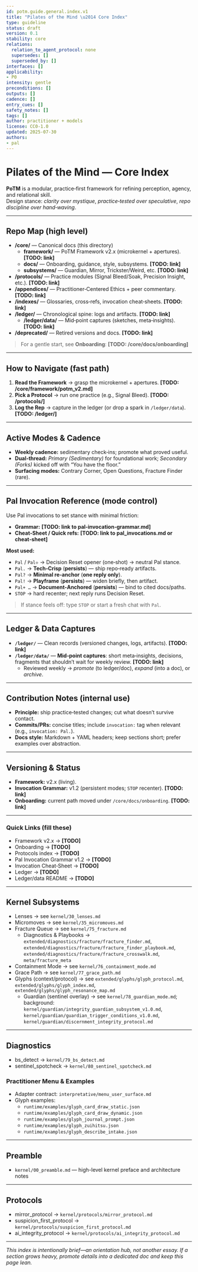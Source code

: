 ```yaml
---
id: potm.guide.general.index.v1
title: "Pilates of the Mind \u2014 Core Index"
type: guideline
status: draft
version: 0.1
stability: core
relations:
  relation_to_agent_protocol: none
  supersedes: []
  superseded_by: []
interfaces: []
applicability:
- P0
intensity: gentle
preconditions: []
outputs: []
cadence: []
entry_cues: []
safety_notes: []
tags: []
author: practitioner + models
license: CC0-1.0
updated: 2025-07-30
authors:
- pal
---
```

# Pilates of the Mind — Core Index

**PoTM** is a modular, practice‑first framework for refining perception, agency, and relational skill.  
Design stance: *clarity over mystique*, *practice‑tested over speculative*, *repo discipline over hand‑waving*.

---

## Repo Map (high level)

- **/core/** — Canonical docs (this directory)
  - **framework/** — PoTM Framework v2.x (microkernel + apertures). **[TODO: link]**
  - **docs/** — Onboarding, guidance, style, subsystems. **[TODO: link]**
  - **subsystems/** — Guardian, Mirror, Trickster/Weird, etc. **[TODO: link]**
- **/protocols/** — Practice modules (Signal Bleed/Soak, Precision Insight, etc.). **[TODO: link]**
- **/appendices/** — Practitioner‑Centered Ethics + peer commentary. **[TODO: link]**
- **/indexes/** — Glossaries, cross‑refs, invocation cheat‑sheets. **[TODO: link]**
- **/ledger/** — Chronological spine: logs and artifacts. **[TODO: link]**
  - **/ledger/data/** — Mid‑point captures (sketches, meta‑insights). **[TODO: link]**
- **/deprecated/** — Retired versions and docs. **[TODO: link]**

> For a gentle start, see **Onboarding**: **[TODO: /core/docs/onboarding]**

---

## How to Navigate (fast path)

1. **Read the Framework** → grasp the microkernel + apertures. **[TODO: /core/framework/potm_v2.md]**  
2. **Pick a Protocol** → run one practice (e.g., Signal Bleed). **[TODO: /protocols/]**  
3. **Log the Rep** → capture in the ledger (or drop a spark in `/ledger/data`). **[TODO: /ledger/]**

---

## Active Modes & Cadence

- **Weekly cadence:** sedimentary check‑ins; promote what proved useful.  
- **Dual‑thread:** *Primary (Sedimentary)* for foundational work; *Secondary (Forks)* kicked off with “You have the floor.”  
- **Surfacing modes:** Contrary Corner, Open Questions, Fracture Finder (rare).

---

## Pal Invocation Reference (mode control)

Use Pal invocations to set stance with minimal friction:

- **Grammar:** **[TODO: link to pal‑invocation‑grammar.md]**  
- **Cheat‑Sheet / Quick refs:** **[TODO: link to pal_invocations.md or cheat‑sheet]**

**Most used:**
- `Pal` / `Pal⟡` → Decision Reset opener (one‑shot) → neutral Pal stance.
- `Pal.` → **Tech‑Crisp** (**persists**) — ship repo‑ready artifacts.
- `Pal?` → **Minimal re‑anchor** (**one reply only**).
- `Pal!` → **Playframe** (**persists**) — widen briefly, then artifact.
- `Pal+ …` → **Document‑Anchored** (**persists**) — bind to cited docs/paths.
- `STOP` → hard recenter; next reply runs Decision Reset.

> If stance feels off: type `STOP` or start a fresh chat with `Pal`.

---

## Ledger & Data Captures

- **`/ledger/`** — Clean records (versioned changes, logs, artifacts). **[TODO: link]**  
- **`/ledger/data/`** — **Mid‑point captures**: short meta‑insights, decisions, fragments that shouldn’t wait for weekly review. **[TODO: link]**  
  - Reviewed weekly → *promote* (to ledger/doc), *expand* (into a doc), or *archive*.

---

## Contribution Notes (internal use)

- **Principle:** ship practice‑tested changes; cut what doesn’t survive contact.  
- **Commits/PRs:** concise titles; include `invocation:` tag when relevant (e.g., `invocation: Pal.`).  
- **Docs style:** Markdown + YAML headers; keep sections short; prefer examples over abstraction.

---

## Versioning & Status

- **Framework:** v2.x (living).  
- **Invocation Grammar:** v1.2 (persistent modes; `STOP` recenter). **[TODO: link]**  
- **Onboarding:** current path moved under `/core/docs/onboarding`. **[TODO: link]**

---

### Quick Links (fill these)

- Framework v2.x → **[TODO]**  
- Onboarding → **[TODO]**  
- Protocols index → **[TODO]**  
- Pal Invocation Grammar v1.2 → **[TODO]**  
- Invocation Cheat‑Sheet → **[TODO]**  
- Ledger → **[TODO]**  
- Ledger/data README → **[TODO]**

---

## Kernel Subsystems

- Lenses → see `kernel/30_lenses.md`  
- Micromoves → see `kernel/35_micromoves.md`  
- Fracture Queue → see `kernel/75_fracture.md`  
  - Diagnostics & Playbooks → `extended/diagnostics/fracture/fracture_finder.md`,  
    `extended/diagnostics/fracture/fracture_finder_playbook.md`,  
    `extended/diagnostics/fracture/fracture_crosswalk.md`, `meta/fracture_meta`  
- Containment Mode → see `kernel/76_containment_mode.md`  
- Grace Path → see `kernel/77_grace_path.md`  
- Glyphs (context/protocol) → see `extended/glyphs/glyph_protocol.md`, `extended/glyphs/glyph_index.md`, `extended/glyphs/glyph_resonance_map.md`  
  - Guardian (sentinel overlay) → see `kernel/78_guardian_mode.md`; background:  
    `kernel/guardian/integrity_guardian_subsystem_v1.0.md`,  
    `kernel/guardian/guardian_trigger_conditions_v1.0.md`,  
    `kernel/guardian/discernment_integrity_protocol.md`  

---

## Diagnostics

- bs_detect → `kernel/79_bs_detect.md`  
- sentinel_spotcheck → `kernel/80_sentinel_spotcheck.md`  

### Practitioner Menu & Examples

- Adapter contract: `interpretative/menu_user_surface.md`  
- Glyph examples:  
  - `runtime/examples/glyph_card_draw_static.json`  
  - `runtime/examples/glyph_card_draw_dynamic.json`  
  - `runtime/examples/glyph_journal_prompt.json`  
  - `runtime/examples/glyph_zuihitsu.json`  
  - `runtime/examples/glyph_describe_intake.json`  

---

## Preamble

- `kernel/00_preamble.md` — high-level kernel preface and architecture notes

---

## Protocols

- mirror_protocol → `kernel/protocols/mirror_protocol.md`  
- suspicion_first_protocol → `kernel/protocols/suspicion_first_protocol.md`  
- ai_integrity_protocol → `kernel/protocols/ai_integrity_protocol.md`  

---

*This index is intentionally brief—an orientation hub, not another essay. If a section grows heavy, promote details into a dedicated doc and keep this page lean.*
